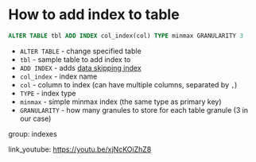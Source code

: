 # How to add index to table

```sql
ALTER TABLE tbl ADD INDEX col_index(col) TYPE minmax GRANULARITY 3
```

- `ALTER TABLE` - change specified table
- `tbl` - sample table to add index to
- `ADD INDEX` - adds [data skipping index](https://clickhouse.com/docs/en/engines/table-engines/mergetree-family/mergetree/#table_engine-mergetree-data_skipping-indexes)
- `col_index` - index name
- `col` - column to index (can have multiple columns, separated by `,`)
- `TYPE` - index type
- `minmax` - simple minmax index (the same type as primary key)
- `GRANULARITY` - how many granules to store for each table granule (3 in our case)

group: indexes


link_youtube: https://youtu.be/xjNcKOiZhZ8
